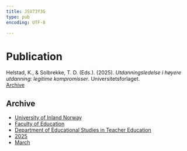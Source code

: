 ```yaml
---
title: JSV73Y3G
type: pub
encoding: UTF-8

---
```

<h1>Publication</h1>
<article id="csl-bib-container-JSV73Y3G" class="csl-bib-container">
  <div class="csl-bib-body"> <div class="csl-entry">Helstad, K., &#38; Solbrekke, T. D. (Eds.). (2025). <i>Utdanningsledelse i høyere utdanning: legitime kompromisser</i>. Universitetsforlaget.</div> </div>
  <div class="csl-bib-buttons">
    <a href="#taxonomy-article-JSV73Y3G" alt="archive" class="csl-bib-button">Archive</a>
  </div>
  <div id="csl-bib-meta-container-JSV73Y3G"></div>
</article>
<div id="csl-bib-meta-JSV73Y3G" class="csl-bib-meta">
  <article id="taxonomy-article-JSV73Y3G" class="taxonomy-article">
    <h1>Archive</h1>
    <ul>
      <li><a href="{{< params subfolder >}}en/archive/?key=3DCRN523">University of Inland Norway</a></li>
      <li><a href="{{< params subfolder >}}en/archive/?key=WYNZA47F">Faculty of Education</a></li>
      <li><a href="{{< params subfolder >}}en/archive/?key=BKPR6TE7">Department of Educational Studies in Teacher Education</a></li>
      <li><a href="{{< params subfolder >}}en/archive/?key=Y4IQD3IX">2025</a></li>
      <li><a href="{{< params subfolder >}}en/archive/?key=UD8A6HBH">March</a></li>
    </ul>
  </article>
</div>
